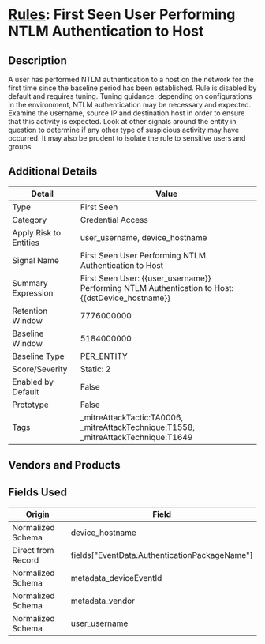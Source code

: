 # [Rules](README.md): First Seen User Performing NTLM Authentication to Host

## Description
A user has performed NTLM authentication to a host on the network for the first time since the baseline period has been established. Rule is disabled by default and requires tuning. Tuning guidance: depending on configurations in the environment, NTLM authentication may be necessary and expected. Examine the username, source IP and destination host in order to ensure that this activity is expected. Look at other signals around the entity in question to determine if any other type of suspicious activity may have occurred. It may also be prudent to isolate the rule to sensitive users and groups

## Additional Details
|Detail|Value|
|----|----|
|Type|First Seen|
|Category|Credential Access|
|Apply Risk to Entities|user_username, device_hostname|
|Signal Name|First Seen User Performing NTLM Authentication to Host|
|Summary Expression|First Seen User: {{user_username}} Performing NTLM Authentication to Host: {{dstDevice_hostname}}|
|Retention Window|7776000000|
|Baseline Window|5184000000|
|Baseline Type|PER_ENTITY|
|Score/Severity|Static: 2|
|Enabled by Default|False|
|Prototype|False|
|Tags|_mitreAttackTactic:TA0006, _mitreAttackTechnique:T1558, _mitreAttackTechnique:T1649|
## Vendors and Products


## Fields Used

|Origin|Field|
|----|----|
|Normalized Schema|device_hostname|
|Direct from Record|fields["EventData.AuthenticationPackageName"]|
|Normalized Schema|metadata_deviceEventId|
|Normalized Schema|metadata_vendor|
|Normalized Schema|user_username|


